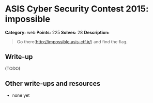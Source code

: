 # ASIS Cyber Security Contest 2015: impossible

**Category:** web
**Points:** 225
**Solves:** 28
**Description:**

> Go there(http://impossible.asis-ctf.ir/) and find the flag.

## Write-up

(TODO)

## Other write-ups and resources

* none yet
